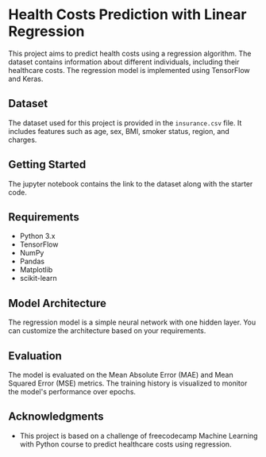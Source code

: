 # Health Costs Prediction with Linear Regression

This project aims to predict health costs using a regression algorithm. The dataset contains information about different individuals, including their healthcare costs. The regression model is implemented using TensorFlow and Keras.

## Dataset

The dataset used for this project is provided in the `insurance.csv` file. It includes features such as age, sex, BMI, smoker status, region, and charges.

## Getting Started

The jupyter notebook contains the link to the dataset along with the starter code. 

## Requirements

- Python 3.x
- TensorFlow
- NumPy
- Pandas
- Matplotlib
- scikit-learn

## Model Architecture

The regression model is a simple neural network with one hidden layer. You can customize the architecture based on your requirements.

## Evaluation

The model is evaluated on the Mean Absolute Error (MAE) and Mean Squared Error (MSE) metrics. The training history is visualized to monitor the model's performance over epochs.

## Acknowledgments

- This project is based on a challenge of freecodecamp Machine Learning with Python course to predict healthcare costs using regression.

